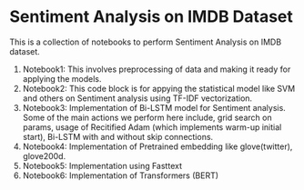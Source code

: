 # Sentiment Analysis on IMDB Dataset
This is a collection of notebooks to perform Sentiment Analysis on IMDB dataset. 
1. Notebook1: This involves preprocessing of data and making it ready for applying the models.
2. Notebook2: This code block is for appying the statistical model like SVM and others on Sentiment analysis using TF-IDF vectorization.
3. Notebook3: Implementation of Bi-LSTM model for Sentiment analysis. Some of the main actions we perform here include, grid search on params, usage of Recitified Adam (which implements warm-up initial start), Bi-LSTM with and without skip connections.
4. Notebook4: Implementation of Pretrained embedding like glove(twitter), glove200d.
5. Notebook5: Implementation using Fasttext
6. Notebook6: Implementation of Transformers (BERT)  
